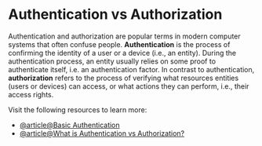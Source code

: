# Authentication vs Authorization

Authentication and authorization are popular terms in modern computer systems that often confuse people. **Authentication** is the process of confirming the identity of a user or a device (i.e., an entity). During the authentication process, an entity usually relies on some proof to authenticate itself, i.e. an authentication factor. In contrast to authentication, **authorization** refers to the process of verifying what resources entities (users or devices) can access, or what actions they can perform, i.e., their access rights.

Visit the following resources to learn more:

- [@article@Basic Authentication](https://roadmap.sh/guides/basic-authentication)
- [@article@What is Authentication vs Authorization?](https://auth0.com/intro-to-iam/authentication-vs-authorization)